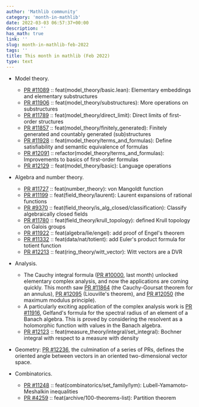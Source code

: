 ```yaml
---
author: 'Mathlib community'
category: 'month-in-mathlib'
date: 2022-03-03 06:57:37+00:00
description: ''
has_math: true
link: ''
slug: month-in-mathlib-feb-2022
tags: ''
title: This month in mathlib (Feb 2022)
type: text
---
```


* Model theory.
	- [PR #11089](https://github.com/leanprover-community/mathlib/pull/11089) :: feat(model_theory/basic.lean): Elementary embeddings and elementary substructures
	- [PR #11906](https://github.com/leanprover-community/mathlib/pull/11906) :: feat(model_theory/substructures): More operations on substructures
	- [PR #11789](https://github.com/leanprover-community/mathlib/pull/11789) :: feat(model_theory/direct_limit): Direct limits of first-order structures
	- [PR #11857](https://github.com/leanprover-community/mathlib/pull/11857) :: feat(model_theory/finitely_generated): Finitely generated and countably generated (sub)structures
	- [PR #11928](https://github.com/leanprover-community/mathlib/pull/11928) :: feat(model_theory/terms_and_formulas): Define satisfiability and semantic equivalence of formulas
	- [PR #12091](https://github.com/leanprover-community/mathlib/pull/12091) :: refactor(model_theory/terms_and_formulas): Improvements to basics of first-order formulas
	- [PR #12129](https://github.com/leanprover-community/mathlib/pull/12129) :: feat(model_theory/basic): Language operations

* Algebra and number theory.
	- [PR #11727](https://github.com/leanprover-community/mathlib/pull/11727) :: feat(number_theory): von Mangoldt function
	- [PR #11199](https://github.com/leanprover-community/mathlib/pull/11199) :: feat(field_theory/laurent): Laurent expansions of rational functions
	- [PR #9370](https://github.com/leanprover-community/mathlib/pull/9370) :: feat(field_theory/is_alg_closed/classification): Classify algebraically closed fields
	- [PR #11780](https://github.com/leanprover-community/mathlib/pull/11780) :: feat(field_theory/krull_topology): defined Krull topology on Galois groups
	- [PR #11922](https://github.com/leanprover-community/mathlib/pull/11922) :: feat(algebra/lie/engel): add proof of Engel's theorem
	- [PR #11332](https://github.com/leanprover-community/mathlib/pull/11332) :: feat(data/nat/totient): add Euler's product formula for totient function
	- [PR #12213](https://github.com/leanprover-community/mathlib/pull/12213) :: feat(ring_theory/witt_vector): Witt vectors are a DVR

* Analysis.
	- The Cauchy integral formula ([PR #10000](https://github.com/leanprover-community/mathlib/pull/10000), last month) unlocked elementary complex analysis, and now the applications are coming quickly.  This month saw [PR #11864](https://github.com/leanprover-community/mathlib/pull/11864) (the Cauchy-Goursat theorem for an annulus), [PR #12095](https://github.com/leanprover-community/mathlib/pull/12095) (Liouville's theorem), and [PR #12050](https://github.com/leanprover-community/mathlib/pull/12050) (the maximum modulus principle).
	- A particularly exciting application of the complex analysis work is [PR #11916](https://github.com/leanprover-community/mathlib/pull/11916), Gelfand's formula for the spectral radius of an element of a Banach algebra.  This is proved by considering the resolvent as a holomorphic function with values in the Banach algebra.
	- [PR #12123](https://github.com/leanprover-community/mathlib/pull/12123) :: feat(measure_theory/integral/set_integral): Bochner integral with respect to a measure with density

* Geometry: [PR #12236](https://github.com/leanprover-community/mathlib/pull/12236), the culmination of a series of PRs, defines the oriented angle between vectors in an oriented two-dimensional vector space.


* Combinatorics.
	- [PR #11248](https://github.com/leanprover-community/mathlib/pull/11248) :: feat(combinatorics/set_family/lym): Lubell-Yamamoto-Meshalkin inequalities
	- [PR #4259](https://github.com/leanprover-community/mathlib/pull/4259) :: feat(archive/100-theorems-list): Partition theorem




